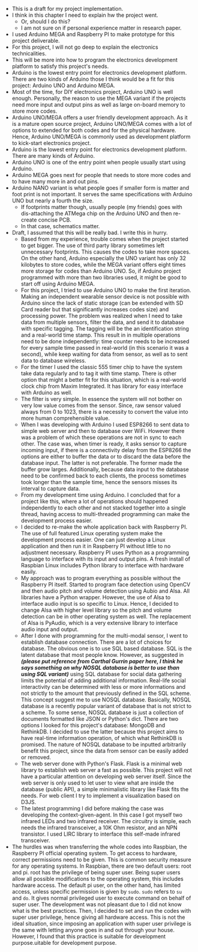 * This is a draft for my project implementation.
* I think in this chapter I need to explain hw the project went.
    * Or, should I do this?
    * I am not sure on if personal experience matter in research paper.
* I used Arduino MEGA and Raspberry PI to make prototype for this project deliverable.
* For this project, I will not go deep to explain the electronics technicalities.
* This will be more into how to program the electronics development platform to satisfy this project's needs.
* Arduino is the lowest entry point for electronics development platform. There are two kinds of Arduino those I think would be a fit for this project: Arduino UNO and Arduino MEGA.
* Most of the time, for DIY electronics project, Arduino UNO is well enough. Personally, the reason to use the MEGA variant if the projects need more input and output pins as well as large on-board memory to store more codes.
* Arduino UNO/MEGA offers a user friendly development approach. As it is a mature open source project, Arduino UNO/MEGA comes with a lot of options to extended for both codes and for the physical hardware. Hence, Arduino UNO/MEGA is commonly used as development platform to kick-start electronics project.
* Arduino is the lowest entry point for electronics development platform. There are many kinds of Arduino.
* Arduino UNO is one of the entry point when people usually start using Arduino.
* Arduino MEGA goes next for people that needs to store more codes and to have many more in and out pins.
* Arduino NANO variant is what people goes if smaller form is matter and foot print is not important. It serves the same specifications with Arduino UNO but nearly a fourth the size.
    * If footprints matter though, usually people (my friends) goes with dis-attaching the ATMega chip on the Arduino UNO and then re-create concise PCB.
    * In that case, schematics matter.
* Draft, I assumed that this will be really bad. I write this in hurry.
    * Based from my experience, trouble comes when the project started to get bigger. The use of third party library sometimes left unnecessary footprints. This causes the codes to take more spaces. On the other hand, Arduino especially the UNO variant has only 32 kilobytes to store codes, while the MEGA variant offers eight times more storage for codes than Arduino UNO. So, if Arduino project programmed with more than two libraries used, it might be good to start off using Arduino MEGA.
    * For this project, I tried to use Arduino UNO to make the first iteration. Making an independent wearable sensor device is not possible with Arduino since the lack of static storage (can be extended with SD Card reader but that significantly increases codes size) and processing power. The problem was realized when I need to take data from multiple sensors, filter the data, and send it to database with specific tagging. The tagging will be the an identification string and a real-world time stamp. This result in in multiple operations need to be done independently: time counter needs to be increased for every sample time passed in real-world (in this scenario it was a second), while keep waiting for data from sensor, as well as to sent data to database wireless.
    * For the timer I used the classic 555 timer chip to have the system take data regularly and to tag it with time stamp. There is other option that might a better fit for this situation, which is a real-world clock chip from Maxim Integrated. It has library for easy interface with Arduino as well.
    * The filter is very simple. In essence the system will not bother on very low value comes from the sensor. Since, raw sensor valued always from 0 to 1023, there is a necessity to convert the value into more human comprehensible value.
    * When I was developing with Arduino I used ESP8266 to sent data to simple web server and then to database over WiFi. However there was a problem of which these operations are not in sync to each other. The case was, when timer is ready, it asks sensor to capture incoming input, if there is a connectivity delay from the ESP8266 the options are either to buffer the data or to discard the data before the database input. The latter is not preferable. The former made the buffer grow larges. Additionally, because data input to the database need to be confirmed back to each clients, the process sometimes took longer than the sample time, hence the sensors misses its interval to capture data.
    * From my development time using Arduino. I concluded that for a project like this, where a lot of operations should happened independently to each other and not stacked together into a single thread, having access to multi-threaded programming can make the development process easier.
    * I decided to re-make the whole application back with Raspberry PI. The use of full featured Linux operating system make the development process easier. One can just develop a Linux application and then run it in Raspberry PI without little to no adjustment necessary. Raspberry PI uses Python as a programming language to interface with its input and output pins. A fresh install of Raspbian Linux includes Python library to interface with hardware easily.
    * My approach was to program everything as possible without the Raspberry PI itself. Started to program face detection using OpenCV and then audio pitch and volume detection using Aubio and Alsa. All libraries have a Python wrapper. However, the use of Alsa to interface audio input is so specific to Linux. Hence, I decided to change Alsa with higher level library so the pitch and volume detection can be in other operating system as well. The replacement of Alsa is PyAudio, which is a very extensive library to interface audio input and output.
    * After I done with programming for the multi-modal sensor, I went to establish database connection. There are a lot of choices for database. The obvious one is to use SQL based database. SQL is the latent database that most people know. However, as suggested in __*(please put reference from Carthal Gurrin paper here, I think he says something on why NOSQL database is better to use than using SQL variant)*__ using SQL database for social data gathering limits the potential of adding additional information. Real-life social interactivity can be determined with less or more informations and not strictly to the amount that previously defined in the SQL scheme. This concept suggest me to use NOSQL database. Basically, NOSQL database is a recently popular variant of database that is not strict to a scheme. To some sense, NOSQL database is just a collection of documents formatted like JSON or Python's dict. There are two options I looked for this project's database: MongoDB and RethinkDB. I decided to use the latter because this project aims to have real-time information operation, of which what RethinkDB is promised. The nature of NOSQL database to be inputted arbitrarily benefit this project, since the data from sensor can be easily added or removed.
    * The web server done with Python's Flask. Flask is a minimal web library to establish web server a fast as possible. This project will not have a particular attention on developing web server itself. Since the web server is only used to let user to view what are inside the database (public API), a simple minimalistic library like Flask fits the needs. For web client I try to implement a visualization based on D3JS.
    * The latest programming I did before making the case was developing the context-given-agent. In this case I got myself two infrared LEDs and two infrared receiver. The circuitry is simple, each needs the infrared transceiver, a 10K Ohm resistor, and an NPN transistor. I used LIRC library to interface this self-made infrared transceiver.
* The hurdles was when transferring the whole codes into Raspbian, the Raspberry PI official operating system. To get access to hardware, correct permissions need to be given. This is common security measure for any operating systems. In Raspbian, there are two default users: root and pi. root has the privilege of being super user. Being super users allow all possible modifications to the operating system, this includes hardware access. The default pi user, on the other hand, has limited access, unless specific permission is given by `sudo`. `sudo` refers to `su` and `do`. It gives normal privileged user to execute command on behalf of super user. The development was not pleasant due to I did not know what is the best practices. Then, I decided to set and run the codes with super user privilege, hence giving all hardware access. This is not the ideal situation, since imposing an application with super user privilege is the same with letting anyone goes in and out through your house. However, I found that this practice is suitable for development purpose.uitable for development purpose.